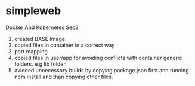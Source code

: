 # simpleweb
Docker And Kubernetes Sec3
1. created BASE Image.
2. copied files in container in a correct way
3. port mapping 
4. copied files in user/app for avoiding conflicts with container generic folders. e.g lib folder.
5. avioded unnecessory builds by copying package.json first and running npm install and than copying other files.
